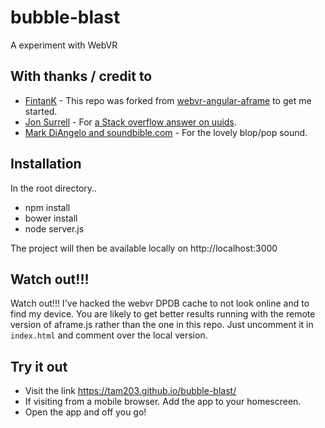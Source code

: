 # bubble-blast

A experiment with WebVR
## With thanks / credit to
* [FintanK](https://github.com/FintanK) - This repo was forked from [webvr-angular-aframe](https://github.com/FintanK/webvr-angular-aframe) to get me started.
* [Jon Surrell](http://stackoverflow.com/users/1432801) - For [a Stack overflow answer on uuids](http://stackoverflow.com/questions/105034/create-guid-uuid-in-javascript/105074#105074).
* [Mark DiAngelo and soundbible.com](http://soundbible.com/2067-Blop.html) - For the lovely blop/pop sound.


## Installation

In the root directory..

- npm install
- bower install
- node server.js

The project will then be available locally on http://localhost:3000

## Watch out!!!
Watch out!!! I've hacked the webvr DPDB cache to not look online and to find my device.
You are likely to get better results running with the remote version of aframe.js rather than the one in this repo. Just uncomment it in `index.html` and comment over the local version. 

## Try it out

- Visit the link https://tam203.github.io/bubble-blast/
- If visiting from a mobile browser. Add the app to your homescreen.
- Open the app and off you go!
